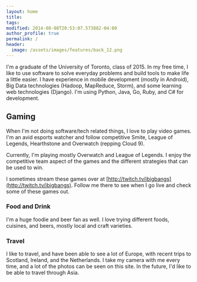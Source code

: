 ```yaml
---
layout: home
title:
tags: 
modified: 2014-08-08T20:53:07.573882-04:00
author_profile: true
permalink: /
header:
  image: /assets/images/features/back_12.png
---
```


I'm a graduate of the University of Toronto, class of 2015.  In my free time, I like to use software to solve everyday problems and build tools to make life a little easier.  I have experience in mobile development (mostly in Android), Big Data technologies (Hadoop, MapReduce, Storm), and some learning web technologies (Django).  I'm using Python, Java, Go, Ruby, and C# for development.

## Gaming
When I'm not doing software/tech related things, I love to play video games.  I'm an avid esports watcher and follow competitive Smite, League of Legends, Hearthstone and Overwatch (repping Cloud 9).  

Currently, I'm playing mostly Overwatch and League of Legends.  I enjoy the competitive team aspect of the games and the different strategies that can be used to win.

I sometimes stream these games over at [http://twitch.tv/jbigbangs](http://twitch.tv/jbigbangs).  Follow me there to see when I go live and check some of these games out.

### Food and Drink
I'm a huge foodie and beer fan as well.  I love trying different foods, cuisines, and beers, mostly local and craft varieties.


### Travel

I like to travel, and have been able to see a lot of Europe, with recent trips to Scotland, Ireland, and the Netherlands.  I take my camera with me every time, and a lot of the photos can be seen on this site.  In the future, I'd like to be able to travel through Asia.
